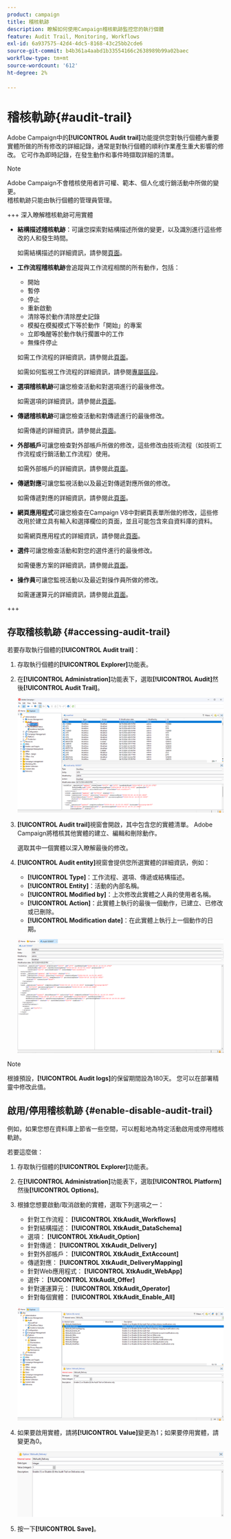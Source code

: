 ```yaml
---
product: campaign
title: 稽核軌跡
description: 瞭解如何使用Campaign稽核軌跡監控您的執行個體
feature: Audit Trail, Monitoring, Workflows
exl-id: 6a937575-42d4-4dc5-8168-43c25bb2cde6
source-git-commit: b4b361a4aabd1b33554166c2638989b99a02baec
workflow-type: tm+mt
source-wordcount: '612'
ht-degree: 2%

---
```


# 稽核軌跡{#audit-trail}

Adobe Campaign中的&#x200B;**[!UICONTROL Audit trail]**&#x200B;功能提供您對執行個體內重要實體所做的所有修改的詳細記錄，通常是對執行個體的順利作業產生重大影響的修改。 它可作為即時記錄，在發生動作和事件時擷取詳細的清單。

>[!NOTE]
>
>Adobe Campaign不會稽核使用者許可權、範本、個人化或行銷活動中所做的變更。\
>稽核軌跡只能由執行個體的管理員管理。

+++ 深入瞭解稽核軌跡可用實體

* **結構描述稽核軌跡**：可讓您探索對結構描述所做的變更，以及識別進行這些修改的人和發生時間。

  如需結構描述的詳細資訊，請參閱[頁面](../dev/schemas.md)。

* **工作流程稽核軌跡**&#x200B;會追蹤與工作流程相關的所有動作，包括：

   * 開始
   * 暫停
   * 停止
   * 重新啟動
   * 清除等於動作清除歷史記錄
   * 模擬在模擬模式下等於動作「開始」的專案
   * 立即喚醒等於動作執行擱置中的工作
   * 無條件停止

  如需工作流程的詳細資訊，請參閱此[頁面](../../automation/workflow/about-workflows.md)。

  如需如何監視工作流程的詳細資訊，請參閱[專屬區段](../../automation/workflow/monitor-workflow-execution.md)。

* **選項稽核軌跡**&#x200B;可讓您檢查活動和對選項進行的最後修改。

  如需選項的詳細資訊，請參閱此[頁面](https://experienceleague.adobe.com/zh-hant/docs/campaign-classic/using/installing-campaign-classic/appendices/configuring-campaign-options)。

* **傳遞稽核軌跡**&#x200B;可讓您檢查活動和對傳遞進行的最後修改。

  如需傳遞的詳細資訊，請參閱此[頁面](../start/create-message.md)。

* **外部帳戶**&#x200B;可讓您檢查對外部帳戶所做的修改，這些修改由技術流程（如技術工作流程或行銷活動工作流程）使用。

  如需外部帳戶的詳細資訊，請參閱此[頁面](../config/external-accounts.md)。

* **傳遞對應**&#x200B;可讓您監視活動以及最近對傳遞對應所做的修改。

  如需傳遞對應的詳細資訊，請參閱此[頁面](../audiences/target-mappings.md)。

* **網頁應用程式**&#x200B;可讓您檢查在Campaign V8中對網頁表單所做的修改，這些修改用於建立具有輸入和選擇欄位的頁面，並且可能包含來自資料庫的資料。

  如需網頁應用程式的詳細資訊，請參閱此[頁面](../dev/webapps.md)。

* **選件**&#x200B;可讓您檢查活動和對您的選件進行的最後修改。

  如需優惠方案的詳細資訊，請參閱此[頁面](../interaction/interaction.md)。

* **操作員**&#x200B;可讓您監視活動以及最近對操作員所做的修改。

  如需運運算元的詳細資訊，請參閱此[頁面](../interaction/interaction-operators.md)。

+++

## 存取稽核軌跡 {#accessing-audit-trail}

若要存取執行個體的&#x200B;**[!UICONTROL Audit trail]**：

1. 存取執行個體的&#x200B;**[!UICONTROL Explorer]**&#x200B;功能表。

1. 在&#x200B;**[!UICONTROL Administration]**&#x200B;功能表下，選取&#x200B;**[!UICONTROL Audit]**&#x200B;然後&#x200B;**[!UICONTROL Audit Trail]**。

   ![](assets/audit-trail-1.png)

1. **[!UICONTROL Audit trail]**&#x200B;視窗會開啟，其中包含您的實體清單。 Adobe Campaign將稽核其他實體的建立、編輯和刪除動作。

   選取其中一個實體以深入瞭解最後的修改。

1. **[!UICONTROL Audit entity]**&#x200B;視窗會提供您所選實體的詳細資訊，例如：

   * **[!UICONTROL Type]**：工作流程、選項、傳遞或結構描述。
   * **[!UICONTROL Entity]**：活動的內部名稱。
   * **[!UICONTROL Modified by]**：上次修改此實體之人員的使用者名稱。
   * **[!UICONTROL Action]**：此實體上執行的最後一個動作，已建立、已修改或已刪除。
   * **[!UICONTROL Modification date]**：在此實體上執行上一個動作的日期。

   ![](assets/audit-trail-2.png)

>[!NOTE]
>
>根據預設，**[!UICONTROL Audit logs]**&#x200B;的保留期間設為180天。 您可以在部署精靈中修改此值。

## 啟用/停用稽核軌跡 {#enable-disable-audit-trail}

例如，如果您想在資料庫上節省一些空間，可以輕鬆地為特定活動啟用或停用稽核軌跡。

若要這麼做：

1. 存取執行個體的&#x200B;**[!UICONTROL Explorer]**&#x200B;功能表。

1. 在&#x200B;**[!UICONTROL Administration]**&#x200B;功能表下，選取&#x200B;**[!UICONTROL Platform]**&#x200B;然後&#x200B;**[!UICONTROL Options]**。

1. 根據您想要啟動/取消啟動的實體，選取下列選項之一：

   * 針對工作流程： **[!UICONTROL XtkAudit_Workflows]**
   * 針對結構描述： **[!UICONTROL XtkAudit_DataSchema]**
   * 選項： **[!UICONTROL XtkAudit_Option]**
   * 針對傳遞： **[!UICONTROL XtkAudit_Delivery]**
   * 針對外部帳戶： **[!UICONTROL XtkAudit_ExtAccount]**
   * 傳遞對應： **[!UICONTROL XtkAudit_DeliveryMapping]**
   * 針對Web應用程式： **[!UICONTROL XtkAudit_WebApp]**
   * 選件： **[!UICONTROL XtkAudit_Offer]**
   * 針對運運算元： **[!UICONTROL XtkAudit_Operator]**
   * 針對每個實體： **[!UICONTROL XtkAudit_Enable_All]**

   ![](assets/audit-trail-3.png)

1. 如果要啟用實體，請將&#x200B;**[!UICONTROL Value]**&#x200B;變更為1；如果要停用實體，請變更為0。

   ![](assets/audit-trail-4.png)

1. 按一下&#x200B;**[!UICONTROL Save]**。
